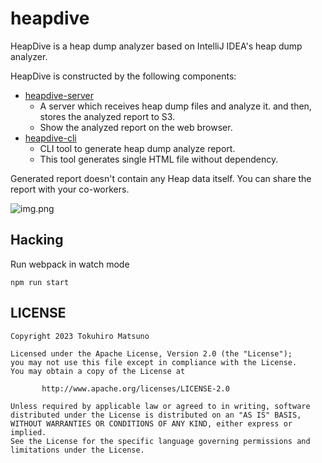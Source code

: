 # heapdive

HeapDive is a heap dump analyzer based on IntelliJ IDEA's heap dump analyzer.

HeapDive is constructed by the following components:

- [heapdive-server](https://github.com/heapdive/heapdive/blob/main/heapdive-server/README.md)
    - A server which receives heap dump files and analyze it. and then, stores the analyzed report to S3.
    - Show the analyzed report on the web browser.
- [heapdive-cli](https://github.com/heapdive/heapdive/blob/main/heapdive-cli/README.md)
    - CLI tool to generate heap dump analyze report.
    - This tool generates single HTML file without dependency.

Generated report doesn't contain any Heap data itself. You can share the report with your co-workers.

![img.png](img.png)

## Hacking

Run webpack in watch mode

    npm run start

## LICENSE

    Copyright 2023 Tokuhiro Matsuno
    
    Licensed under the Apache License, Version 2.0 (the "License");
    you may not use this file except in compliance with the License.
    You may obtain a copy of the License at
    
           http://www.apache.org/licenses/LICENSE-2.0
    
    Unless required by applicable law or agreed to in writing, software
    distributed under the License is distributed on an "AS IS" BASIS,
    WITHOUT WARRANTIES OR CONDITIONS OF ANY KIND, either express or implied.
    See the License for the specific language governing permissions and
    limitations under the License.
